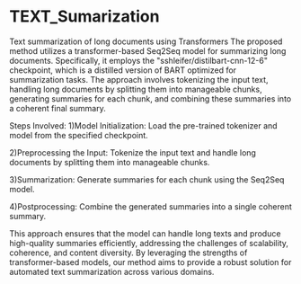 # TEXT_Sumarization
Text summarization of long documents   using Transformers 
The proposed method utilizes a transformer-based Seq2Seq model for summarizing long documents. Specifically, it employs the "sshleifer/distilbart-cnn-12-6" checkpoint, which is a distilled version of BART optimized for summarization tasks. The approach involves tokenizing the input text, handling long documents by splitting them into manageable chunks, generating summaries for each chunk, and combining these summaries into a coherent final summary.

Steps Involved:
1)Model Initialization: Load the pre-trained tokenizer and model from the specified checkpoint.

2)Preprocessing the Input: Tokenize the input text and handle long documents by splitting them into manageable chunks.

3)Summarization: Generate summaries for each chunk using the Seq2Seq model.

4)Postprocessing: Combine the generated summaries into a single coherent summary.

This approach ensures that the model can handle long texts and produce high-quality summaries efficiently, addressing the challenges of scalability, coherence, and content diversity. By leveraging the strengths of transformer-based models, our method aims to provide a robust solution for automated text summarization across various domains.
